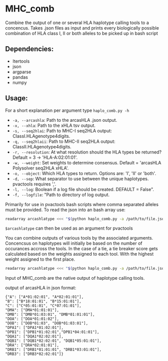 # MHC_comb
Combine the output of one or several HLA haplotype calling tools to a concencus.
Takes .json files as input and prints every biologically possible combination of HLA class I, II or both alleles to be picked up in bash script 

## Dependencies:
* Itertools
* json
* argparse
* pandas
* numpy

## Usage:
For a short explanation per argument type `haplo_comb.py -h`

* `-a, --arcashla`: Path to the arcasHLA .json output.
* `-x, --xhla`: Path to the xHLA tsv output.
* `-s, --seq2hlai`: Path to MHC-I seq2HLA output: ClassI.HLAgenotype4digits.
* `-q, --seq2hlaii`: Path to MHC-II seq2HLA output: ClassII.HLAgenotype4digits.
* `-r, --resolution`: At what resolution should the HLA types be returned? Default = 3 -> 'HLA-A:02:01:01'.
* `-w, --weight`: Set weights to determine consensus. Default = 'arcasHLA Polysolver seq2HLA xHLA'.
* `-o, --object`: Which HLA types to return. Options are: 'I', 'II' or 'both'.
* `-d, --sep`: What separator to use between the unique haplotypes. pvactools requires ','.
* `-l, --log`: Boolean if a log file should be created. DEFAULT = False".
* `-f, --logfile`: "Path to directory of log output.

Primarily for use in pvactools bash scripts where comma separated alleles must be provided. To read the json into an bash array use:

```Bash
readarray arcashlatype <<< "$(python haplo_comb.py -a /path/to/file.json -r 2 -o both -d ',')"
```
`$arcashlatype` can then be used as an argument for pvactools

You can combine outputs of various tools by the associated arguments. Concencsus on haplotypes will initially be based on the number of occurances accross the tools. In the case of a tie, a tie breaker score gets calculated based on the weights assigned to each tool. With the highest weight assigned to the first place.


```Bash
readarray arcashlatype <<< "$(python haplo_comb.py -a /path/to/file.json -x /path/to/xhla.tsv -w 'arcasHLA xHLA' -r 2 -o both -d ',')"
```

Input of MHC_comb are the native output of haplotype calling tools.

output of arcasHLA in json format:
```
{"A": ["A*01:02:01", "A*02:01:01"],
"B": ["B*18:01:01", "B*15:01:01"],
"C": ["C*05:01:01", "C*07:01:01"],
"DMA": ["DMA*01:01:01"],
"DMB": ["DMB*01:03:01", "DMB*01:01:01"],
"DOA": ["DOA*01:01:02"],
"DOB": ["DOB*01:03", "DOB*01:03:01"],
"DPA1": ["DPA1*01:02:01"],
"DPB1": ["DPB1*01:02:01","DPB1*04:01:01"],
"DQA1": ["DQA1*02:02:01"],
"DQB1": ["DQB1*02:02:01", "DQB1*05:01:01"],
"DRA": ["DRA*02:01:01"],
"DRB1": ["DRB1*01:01:01", "DRB1*03:01:01"],
"DRB3": ["DRB3*02:02:01"]}
```
